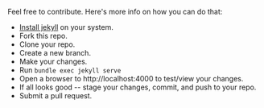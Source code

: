 Feel free to contribute. Here's more info on how you can do that:

* [Install jekyll](https://jekyllrb.com/docs/installation/) on your system.
* Fork this repo.
* Clone your repo.
* Create a new branch.
* Make your changes.
* Run `bundle exec jekyll serve`
* Open a browser to http://localhost:4000 to test/view your changes.
* If all looks good -- stage your changes, commit, and push to your repo.
* Submit a pull request.
